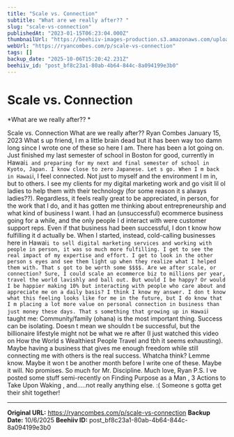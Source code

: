 ```yaml
---
title: "Scale vs. Connection"
subtitle: "What are we really after?? "
slug: "scale-vs-connection"
publishedAt: "2023-01-15T06:23:04.000Z"
thumbnailUrl: "https://beehiiv-images-production.s3.amazonaws.com/uploads/asset/file/c92a2972-c731-402c-bf8c-dcbfbbf04645/markus-winkler-kXjBMw_wHx8-unsplash.jpg?t=1678703614"
webUrl: "https://ryancombes.com/p/scale-vs-connection"
tags: []
backup_date: "2025-10-06T15:20:42.231Z"
beehiiv_id: "post_bf8c23a1-80ab-4b64-844c-8a094199e3b0"
---
```


# Scale vs. Connection

*What are we really after?? *



Scale vs. Connection What are we really after?? Ryan Combes January 15, 2023 What s up friend, I m a little brain dead but it has been way too damn long since I wrote one of these so here I am. There has been a lot going on. Just finished my last semester of school in Boston for good, currently in Hawai`i and preparing for my next and final semester of school in Kyoto, Japan. I know close to zero Japanese. Let s go. When I m back in Hawai`i, I feel connected. Not just to myself and the environment I m in, but to others. I see my clients for my digital marketing work and go visit lil ol ladies to help them with their technology (for some reason it s always ladies??). Regardless, it feels really great to be appreciated, in person, for the work that I do, and it has gotten me thinking about entrepreneurship and what kind of business I want. I had an (unsuccessful) ecommerce business going for a while, and the only people I d interact with were customer support reps. Even if that business had been successful, I don t know how fulfilling it d actually be. When I started, instead, cold-calling businesses here in Hawai`i to sell digital marketing services and working with people in person, it was so much more fulfilling. I get to see the real impact of my expertise and effort. I get to look in the other person s eyes and see them light up when they realize what I helped them with. That s got to be worth some $$$$. Are we after scale, or connection? Sure, I could scale an ecommerce biz to millions per year, travel the world lavishly and ball out. But would I be happy? Or would I be happier making 10% but interacting with people who care about and appreciate me on a daily basis? I think I know my answer. I don t know what this feeling looks like for me in the future, but I do know that I m placing a lot more value on personal connection in business than just money these days. That s something that growing up in Hawai`i taught me: Community/family (ohana) is the most important thing. Success can be isolating. Doesn t mean we shouldn t be successful, but the billionaire lifestyle might not be what we re after (I just watched this video on How the World s Wealthiest People Travel and tbh it seems exhausting). Maybe having a business that gives me enough freedom while still connecting me with others is the real success. Whatcha think? Lemme know. Maybe it won t be another month before I write one of these. Maybe it will. No promises. So much for Mr. Discipline. Much love, Ryan P.S. I ve posted some stuff semi-recently on Finding Purpose as a Man , 3 Actions to Take Upon Waking , and.....not really anything else. :( Someone s gotta get their shit together!

---

**Original URL:** https://ryancombes.com/p/scale-vs-connection
**Backup Date:** 10/6/2025
**Beehiiv ID:** post_bf8c23a1-80ab-4b64-844c-8a094199e3b0
